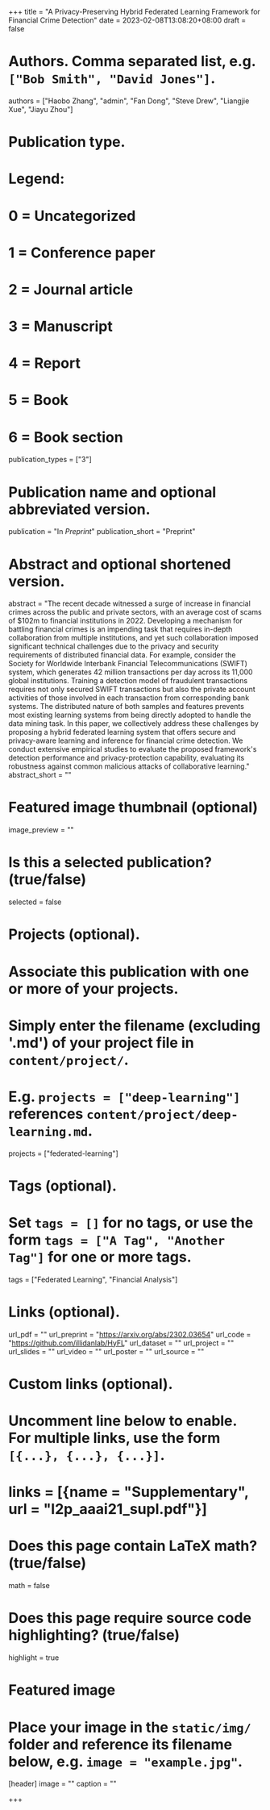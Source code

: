 +++
title = "A Privacy-Preserving Hybrid Federated Learning Framework for Financial Crime Detection"
date = 2023-02-08T13:08:20+08:00
draft = false

# Authors. Comma separated list, e.g. `["Bob Smith", "David Jones"]`.
authors = ["Haobo Zhang", "admin", "Fan Dong", "Steve Drew", "Liangjie Xue", "Jiayu Zhou"]

# Publication type.
# Legend:
# 0 = Uncategorized
# 1 = Conference paper
# 2 = Journal article
# 3 = Manuscript
# 4 = Report
# 5 = Book
# 6 = Book section
publication_types = ["3"]

# Publication name and optional abbreviated version.
publication = "In *Preprint*"
publication_short = "Preprint"

# Abstract and optional shortened version.
abstract = "The recent decade witnessed a surge of increase in financial crimes across the public and private sectors, with an average cost of scams of $102m to financial institutions in 2022. Developing a mechanism for battling financial crimes is an impending task that requires in-depth collaboration from multiple institutions, and yet such collaboration imposed significant technical challenges due to the privacy and security requirements of distributed financial data. For example, consider the Society for Worldwide Interbank Financial Telecommunications (SWIFT) system, which generates 42 million transactions per day across its 11,000 global institutions. Training a detection model of fraudulent transactions requires not only secured SWIFT transactions but also the private account activities of those involved in each transaction from corresponding bank systems. The distributed nature of both samples and features prevents most existing learning systems from being directly adopted to handle the data mining task. In this paper, we collectively address these challenges by proposing a hybrid federated learning system that offers secure and privacy-aware learning and inference for financial crime detection. We conduct extensive empirical studies to evaluate the proposed framework's detection performance and privacy-protection capability, evaluating its robustness against common malicious attacks of collaborative learning."
abstract_short = ""

# Featured image thumbnail (optional)
image_preview = ""

# Is this a selected publication? (true/false)
selected = false

# Projects (optional).
#   Associate this publication with one or more of your projects.
#   Simply enter the filename (excluding '.md') of your project file in `content/project/`.
#   E.g. `projects = ["deep-learning"]` references `content/project/deep-learning.md`.
projects = ["federated-learning"]

# Tags (optional).
#   Set `tags = []` for no tags, or use the form `tags = ["A Tag", "Another Tag"]` for one or more tags.
tags = ["Federated Learning", "Financial Analysis"]

# Links (optional).
url_pdf = ""
url_preprint = "https://arxiv.org/abs/2302.03654"
url_code = "https://github.com/illidanlab/HyFL"
url_dataset = ""
url_project = ""
url_slides = ""
url_video = ""
url_poster = ""
url_source = ""

# Custom links (optional).
#   Uncomment line below to enable. For multiple links, use the form `[{...}, {...}, {...}]`.
# links = [{name = "Supplementary", url = "l2p_aaai21_supl.pdf"}]

# Does this page contain LaTeX math? (true/false)
math = false

# Does this page require source code highlighting? (true/false)
highlight = true

# Featured image
# Place your image in the `static/img/` folder and reference its filename below, e.g. `image = "example.jpg"`.
[header]
image = ""
caption = ""

+++

